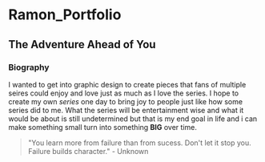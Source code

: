 # Ramon_Portfolio
## The Adventure Ahead of You

### Biography
I wanted to get into graphic design to create pieces that fans of multiple seires could enjoy and love just as much as I love the series. I hope to create my own *series* one day to bring joy to people just like how some series did to me. What the series will be entertainment wise and what it would be about is still undetermined but that is my end goal in life and i can make something small turn into something **BIG** over time.

> "You learn more from failure than from sucess. Don't let it stop you. Failure builds character." - Unknown 
